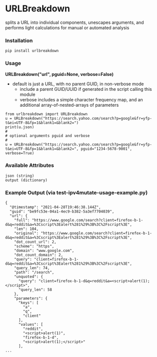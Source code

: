 # URLBreakdown
splits a URL into individual components, unescapes arguments, and performs light calculations for manual or automated analysis

### Installation
```
pip install urlbreakdown
```

### Usage
**URLBreakdown("url", pguid=None, verbose=False)**
- default is just a URL, with no parent GUID, in non-verbose mode
	- include a parent GUID/UUID if generated in the script calling this module
	- verbose includes a simple character frequency map, and an additional array-of-nested-arrays of parameters
```
from urlbreakdown import URLBreakdown
u = URLBreakdown("https://search.yahoo.com/search?p=google&fr=yfp-t&ei=UTF-8&fp=1&blank1=&blank2=")
print(u.json)
#
# optional arguments pguid and verbose
#
u = URLBreakdown("https://search.yahoo.com/search?p=google&fr=yfp-t&ei=UTF-8&fp=1&blank1=&blank2=", pguid="1234-5678-9001", verbose=True)
```

### Available Attributes
```
json (string)
output (dictionary)
```

### Example Output (via test-ipv4mutate-usage-example.py)
```
{
  "@timestamp": "2021-04-28T19:46:38.144Z",
  "guid": "be9fc53e-04a1-4ec9-b382-5a3ef7704039",
  "url": {
    "full": "https://www.google.com/search?client=firefox-b-1-d&q=reddit&a=%3Cscript%3Ealert%281%29%3B%3C%2Fscript%3E",
    "len": 104,
    "original": "https://www.google.com/search?client=firefox-b-1-d&q=reddit&a=%3Cscript%3Ealert%281%29%3B%3C%2Fscript%3E",
    "dot_count_url": 2,
    "scheme": "https",
    "domain": "www.google.com",
    "dot_count_domain": 2,
    "query": "client=firefox-b-1-d&q=reddit&a=%3Cscript%3Ealert%281%29%3B%3C%2Fscript%3E",
    "query_len": 74,
    "path": "/search",
    "unquoted": {
      "query": "client=firefox-b-1-d&q=reddit&a=<script>alert(1);</script>",
      "query_len": 58
    },
    "parameters": {
      "keys": [
        "a",
        "q",
        "client"
      ],
      "values": [
        "reddit",
        "<script>alert(1)",
        "firefox-b-1-d",
        "<script>alert(1);</script>"
      ],
...
```